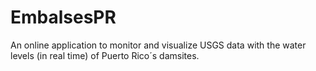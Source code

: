 # EmbalsesPR
An online application to monitor and visualize USGS data with the water levels (in real time) of Puerto Rico´s damsites. 
